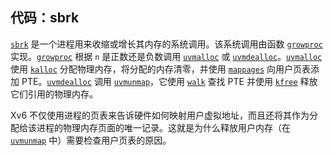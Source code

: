 ## 代码：sbrk

[`sbrk`](/source/xv6-riscv/user/usertests.c.md#sbrk-user-usertests-c) 是一个进程用来收缩或增长其内存的系统调用。该系统调用由函数 [`growproc`](/source/xv6-riscv/kernel/defs.h.md) 实现。[`growproc`](/source/xv6-riscv/kernel/defs.h.md) 根据 `n` 是正数还是负数调用 [`uvmalloc`](/source/xv6-riscv/kernel/defs.h.md) 或 [`uvmdealloc`](/source/xv6-riscv/kernel/defs.h.md)。[`uvmalloc`](/source/xv6-riscv/kernel/defs.h.md) 使用 [`kalloc`](/source/xv6-riscv/kernel/kalloc.c.md) 分配物理内存，将分配的内存清零，并使用 [`mappages`](/source/xv6-riscv/kernel/defs.h.md) 向用户页表添加 PTE。[`uvmdealloc`](/source/xv6-riscv/kernel/defs.h.md) 调用 [`uvmunmap`](/source/xv6-riscv/kernel/defs.h.md)，它使用 [`walk`](/source/xv6-riscv/kernel/vm.c.md) 查找 PTE 并使用 [`kfree`](/source/xv6-riscv/kernel/defs.h.md) 释放它们引用的物理内存。

Xv6 不仅使用进程的页表来告诉硬件如何映射用户虚拟地址，而且还将其作为分配给该进程的物理内存页面的唯一记录。这就是为什么释放用户内存（在 [`uvmunmap`](/source/xv6-riscv/kernel/defs.h.md) 中）需要检查用户页表的原因。
